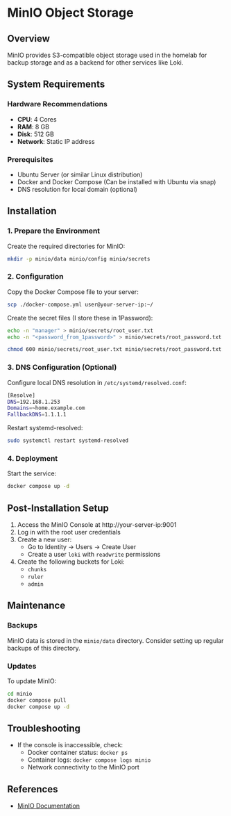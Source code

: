 # MinIO Object Storage

## Overview
MinIO provides S3-compatible object storage used in the homelab for backup storage and as a backend for other services like Loki.

## System Requirements

### Hardware Recommendations
- **CPU**: 4 Cores
- **RAM**: 8 GB
- **Disk**: 512 GB
- **Network**: Static IP address

### Prerequisites
- Ubuntu Server (or similar Linux distribution)
- Docker and Docker Compose (Can be installed with Ubuntu via snap)
- DNS resolution for local domain (optional)

## Installation

### 1. Prepare the Environment

Create the required directories for MinIO:
```bash
mkdir -p minio/data minio/config minio/secrets
```

### 2. Configuration

Copy the Docker Compose file to your server:
```bash
scp ./docker-compose.yml user@your-server-ip:~/
```

Create the secret files (I store these in 1Password):
```bash
echo -n "manager" > minio/secrets/root_user.txt
echo -n "<password_from_1password>" > minio/secrets/root_password.txt

chmod 600 minio/secrets/root_user.txt minio/secrets/root_password.txt
```

### 3. DNS Configuration (Optional)

Configure local DNS resolution in `/etc/systemd/resolved.conf`:
```bash
[Resolve]
DNS=192.168.1.253
Domains=~home.example.com
FallbackDNS=1.1.1.1
```

Restart systemd-resolved:
```bash
sudo systemctl restart systemd-resolved
```

### 4. Deployment

Start the service:
```bash
docker compose up -d
```

## Post-Installation Setup

1. Access the MinIO Console at http://your-server-ip:9001
2. Log in with the root user credentials
3. Create a new user:
   - Go to Identity -> Users -> Create User
   - Create a user `loki` with `readwrite` permissions
4. Create the following buckets for Loki:
   - `chunks`
   - `ruler`
   - `admin`

## Maintenance

### Backups
MinIO data is stored in the `minio/data` directory. Consider setting up regular backups of this directory.

### Updates
To update MinIO:
```bash
cd minio
docker compose pull
docker compose up -d
```

## Troubleshooting

- If the console is inaccessible, check:
  - Docker container status: `docker ps`
  - Container logs: `docker compose logs minio`
  - Network connectivity to the MinIO port

## References
- [MinIO Documentation](https://min.io/docs/minio/container/index.html)